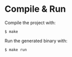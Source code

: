 # Compile & Run


Compile the project with:

```
$ make
```

Run the generated binary with:

```
$ make run
```
